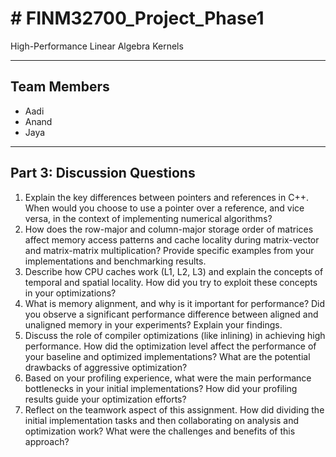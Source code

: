 # # FINM32700_Project_Phase1
High-Performance Linear Algebra Kernels

---

## Team Members
- Aadi
- Anand
- Jaya

---


## Part 3: Discussion Questions 
1. Explain the key differences between pointers and references in C++. When would you choose to use a pointer over a reference, and vice versa, in the context of implementing numerical algorithms?
2. How does the row-major and column-major storage order of matrices affect memory access patterns and cache locality during matrix-vector and matrix-matrix multiplication? Provide specific examples from your implementations and benchmarking results.
3. Describe how CPU caches work (L1, L2, L3) and explain the concepts of temporal and spatial locality. How did you try to exploit these concepts in your optimizations?
4. What is memory alignment, and why is it important for performance? Did you observe a significant performance difference between aligned and unaligned memory in your experiments? Explain your findings.
5. Discuss the role of compiler optimizations (like inlining) in achieving high performance. How did the optimization level affect the performance of your baseline and optimized implementations? What are the potential drawbacks of aggressive optimization?
6. Based on your profiling experience, what were the main performance bottlenecks in your initial implementations? How did your profiling results guide your optimization efforts?
7. Reflect on the teamwork aspect of this assignment. How did dividing the initial implementation tasks and then collaborating on analysis and optimization work? What were the challenges and benefits of this approach?